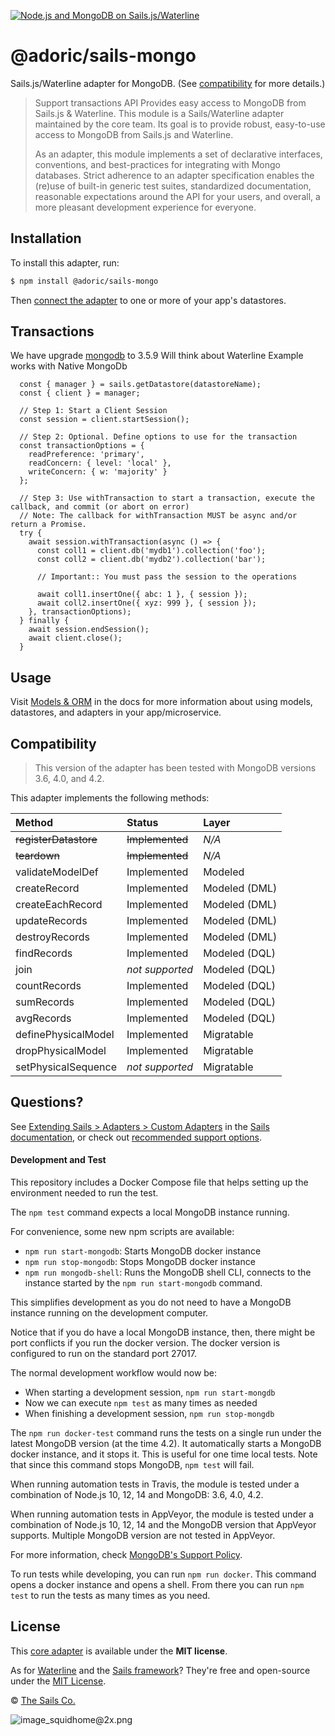 [![Node.js and MongoDB on Sails.js/Waterline](https://camo.githubusercontent.com/9e49073459ed4e0e2687b80eaf515d87b0da4a6b/687474703a2f2f62616c64657264617368792e6769746875622e696f2f7361696c732f696d616765732f6c6f676f2e706e67)](http://sailsjs.com)

# @adoric/sails-mongo

Sails.js/Waterline adapter for MongoDB. (See [compatibility](#compatibility) for more details.)

> Support transactions API
> Provides easy access to MongoDB from Sails.js & Waterline.
> This module is a Sails/Waterline adapter maintained by the core team.  Its goal is to provide robust, easy-to-use access to MongoDB from Sails.js and Waterline.
>
> As an adapter, this module implements a set of declarative interfaces, conventions, and best-practices for integrating with Mongo databases.
> Strict adherence to an adapter specification enables the (re)use of built-in generic test suites, standardized documentation, reasonable expectations around the API for your users, and overall, a more pleasant development experience for everyone.


## Installation

To install this adapter, run:

```bash
$ npm install @adoric/sails-mongo
```

Then [connect the adapter](http://sailsjs.com/documentation/reference/configuration/sails-config-datastores) to one or more of your app's datastores.

## Transactions

We have upgrade [mongodb](https://www.npmjs.com/package/mongodb) to 3.5.9
Will think about Waterline
Example works with Native MongoDb

```
  const { manager } = sails.getDatastore(datastoreName);
  const { client } = manager;

  // Step 1: Start a Client Session
  const session = client.startSession();

  // Step 2: Optional. Define options to use for the transaction
  const transactionOptions = {
    readPreference: 'primary',
    readConcern: { level: 'local' },
    writeConcern: { w: 'majority' }
  };

  // Step 3: Use withTransaction to start a transaction, execute the callback, and commit (or abort on error)
  // Note: The callback for withTransaction MUST be async and/or return a Promise.
  try {
    await session.withTransaction(async () => {
      const coll1 = client.db('mydb1').collection('foo');
      const coll2 = client.db('mydb2').collection('bar');

      // Important:: You must pass the session to the operations

      await coll1.insertOne({ abc: 1 }, { session });
      await coll2.insertOne({ xyz: 999 }, { session });
    }, transactionOptions);
  } finally {
    await session.endSession();
    await client.close();
  }
```

## Usage

Visit [Models & ORM](http://sailsjs.com/docs/concepts/models-and-orm) in the docs for more information about using models, datastores, and adapters in your app/microservice.


## Compatibility

> This version of the adapter has been tested with MongoDB versions 3.6, 4.0, and 4.2.

This adapter implements the following methods:

| Method               | Status            | Layer         |
|:---------------------|:------------------|:--------------|
| ~~registerDatastore~~| ~~Implemented~~   | _N/A_         |
| ~~teardown~~         | ~~Implemented~~   | _N/A_         |
| validateModelDef     | Implemented       | Modeled       |
| createRecord         | Implemented       | Modeled (DML) |
| createEachRecord     | Implemented       | Modeled (DML) |
| updateRecords        | Implemented       | Modeled (DML) |
| destroyRecords       | Implemented       | Modeled (DML) |
| findRecords          | Implemented       | Modeled (DQL) |
| join                 | _not supported_   | Modeled (DQL) |
| countRecords         | Implemented       | Modeled (DQL) |
| sumRecords           | Implemented       | Modeled (DQL) |
| avgRecords           | Implemented       | Modeled (DQL) |
| definePhysicalModel  | Implemented       | Migratable    |
| dropPhysicalModel    | Implemented       | Migratable    |
| setPhysicalSequence  | _not supported_   | Migratable    |


## Questions?

See [Extending Sails > Adapters > Custom Adapters](http://sailsjs.com/documentation/concepts/extending-sails/adapters/custom-adapters) in the [Sails documentation](http://sailsjs.com/documentation), or check out [recommended support options](http://sailsjs.com/support).

#### Development and Test

This repository includes a Docker Compose file that helps setting up the environment needed to run the test.

The `npm test` command expects a local MongoDB instance running.

For convenience, some new npm scripts are available:
- `npm run start-mongodb`: Starts MongoDB docker instance
- `npm run stop-mongodb`: Stops MongoDB docker instance
- `npm run mongodb-shell`: Runs the MongoDB shell CLI, connects to the instance started by the `npm run start-mongodb` command.

This simplifies development as you do not need to have a MongoDB instance running on the development computer.

Notice that if you do have a local MongoDB instance, then, there might be port conflicts if you run the docker version.
The docker version is configured to run on the standard port 27017.

The normal development workflow would now be:
- When starting a development session, `npm run start-mongdb`
- Now we can execute `npm test` as many times as needed
- When finishing a development session, `npm run stop-mongdb`

The `npm run docker-test` command runs the tests on a single run under the latest MongoDB version (at the time 4.2).
It automatically starts a MongoDB docker instance, and it stops it. This is useful for one time local tests.
Note that since this command stops MongoDB, `npm test` will fail.

When running automation tests in Travis, the module is tested under a combination of Node.js 10, 12, 14 and
MongoDB: 3.6, 4.0, 4.2.

When running automation tests in AppVeyor, the module is tested under a combination of Node.js 10, 12, 14 and
the MongoDB version that AppVeyor supports. Multiple MongoDB version are not tested in AppVeyor.

For more information, check [MongoDB's Support Policy](https://www.mongodb.com/support-policy).

To run tests while developing, you can run `npm run docker`. This command opens a docker instance and opens a shell.
From there you can run `npm test` to run the tests as many times as you need.

## License

This [core adapter](http://sailsjs.com/documentation/concepts/extending-sails/adapters/available-adapters) is available under the **MIT license**.

As for [Waterline](http://waterlinejs.org) and the [Sails framework](http://sailsjs.com)?  They're free and open-source under the [MIT License](http://sailsjs.com/license).

&copy; [The Sails Co.](http://sailsjs.com/about)

![image_squidhome@2x.png](http://i.imgur.com/RIvu9.png)
